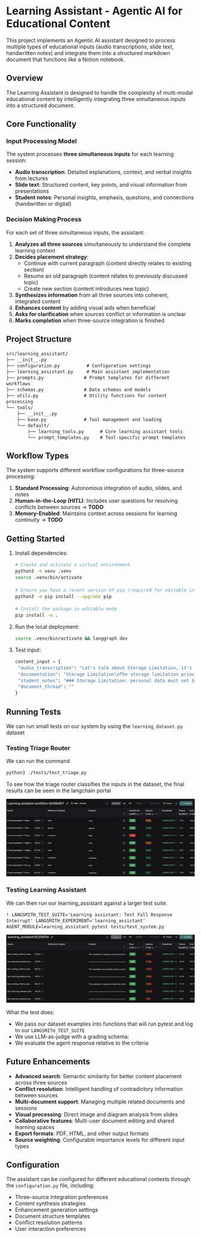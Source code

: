 # Learning Assistant - Agentic AI for Educational Content

This project implements an Agentic AI assistant designed to process multiple types of educational inputs (audio transcriptions, slide text, handwritten notes) and integrate them into a structured markdown document that functions like a Notion notebook.

## Overview

The Learning Assistant is designed to handle the complexity of multi-modal educational content by intelligently integrating three simultaneous inputs into a structured document.

## Core Functionality

### Input Processing Model

The system processes **three simultaneous inputs** for each learning session:

- **Audio transcription**: Detailed explanations, context, and verbal insights from lectures
- **Slide text**: Structured content, key points, and visual information from presentations
- **Student notes**: Personal insights, emphasis, questions, and connections (handwritten or digital)

### Decision Making Process

For each set of three simultaneous inputs, the assistant:

1. **Analyzes all three sources** simultaneously to understand the complete learning context
2. **Decides placement strategy**:
   - Continue with current paragraph (content directly relates to existing section)
   - Resume an old paragraph (content relates to previously discussed topic)
   - Create new section (content introduces new topic)
3. **Synthesizes information** from all three sources into coherent, integrated content
4. **Enhances content** by adding visual aids when beneficial
5. **Asks for clarification** when sources conflict or information is unclear
6. **Marks completion** when three-source integration is finished

## Project Structure

```
src/learning_assistant/
├── __init__.py
├── configuration.py          # Configuration settings
├── learning_assistant.py     # Main assistant implementation
├── prompts.py               # Prompt templates for different workflows
├── schemas.py               # Data schemas and models
├── utils.py                 # Utility functions for content processing
└── tools/
    ├── __init__.py
    ├── base.py              # Tool management and loading
    └── default/
        ├── learning_tools.py      # Core learning assistant tools
        └── prompt_templates.py    # Tool-specific prompt templates
```

## Workflow Types

The system supports different workflow configurations for three-source processing:

1. **Standard Processing**: Autonomous integration of audio, slides, and notes
2. **Human-in-the-Loop (HITL)**: Includes user questions for resolving conflicts between sources -> **TODO**
3. **Memory-Enabled**: Maintains context across sessions for learning continuity -> **TODO**

## Getting Started

1. Install dependencies:

   ```bash
   # Create and activate a virtual environment
   python3 -m venv .venv
   source .venv/bin/activate

   # Ensure you have a recent version of pip (required for editable installs with pyproject.toml)
   python3 -m pip install --upgrade pip

   # Install the package in editable mode
   pip install -e .
   ```

2. Run the local deployment:
   ```bash
   source .venv/bin/activate && langgraph dev
   ```
3. Test input:

   ```python
   content_input = {
    "audio_transcription": "Let's talk about Storage Limitation, it's a principle that requires that personal data must not be maintained for longer than is necessary. For Example, suppose that an agent starts an action after eight years, nine years from the determination of the agreement, the employer do not have the optimal evidence, it's a proof for demonstrating, demonstrating for instance, that he acted in a lawful way, because he stored data for a period of time, not sufficient to the evidence, this is the foreman most trading, it's lawful, it's lawful behavior",
    "documentation": "Storage Limitation\nThe storage limitation principle requires that personal data must not be maintained for longer than is necessary to fulfil the goal of their collection. Data must be erased when the data processing purpose is achieved. This means that storing any data longer than necessary is not permitted (art. 5.1.e).",
    "student_notes": "### Storage Limitation: personal data must not be maintained for longer that is necessary",
    "document_thread": ""
   }
   ```

## Running Tests

We can run small tests on our system by using the `learning_dataset.py` dataset

### Testing Triage Router

We can run the command

```bash
python3 ./tests/test_triage.py
```

To see how the triage router classifies the inputs in the dataset, the final results can be seen in the langchain portal

![Test Results](img/Triage_Evaluation.png)

### Testing Learning Assistant

We can then run our learning_assistant against a larger test suite.

```
! LANGSMITH_TEST_SUITE='Learning assistant: Test Full Response Interrupt' LANGSMITH_EXPERIMENT='learning_assistant' AGENT_MODULE=learning_assistant pytest tests/test_system.py
```

![Test Results](img/End-to-End_Evaluation.png)

What the test does:

- We pass our dataset examples into functions that will run pytest and log to our `LANGSMITH_TEST_SUITE`
- We use LLM-as-judge with a grading schema:
- We evaluate the agent response relative to the criteria

## Future Enhancements

- **Advanced search**: Semantic similarity for better content placement across three sources
- **Conflict resolution**: Intelligent handling of contradictory information between sources
- **Multi-document support**: Managing multiple related documents and sessions
- **Visual processing**: Direct image and diagram analysis from slides
- **Collaborative features**: Multi-user document editing and shared learning spaces
- **Export formats**: PDF, HTML, and other output formats
- **Source weighting**: Configurable importance levels for different input types

## Configuration

The assistant can be configured for different educational contexts through the `configuration.py` file, including:

- Three-source integration preferences
- Content synthesis strategies
- Enhancement generation settings
- Document structure templates
- Conflict resolution patterns
- User interaction preferences
